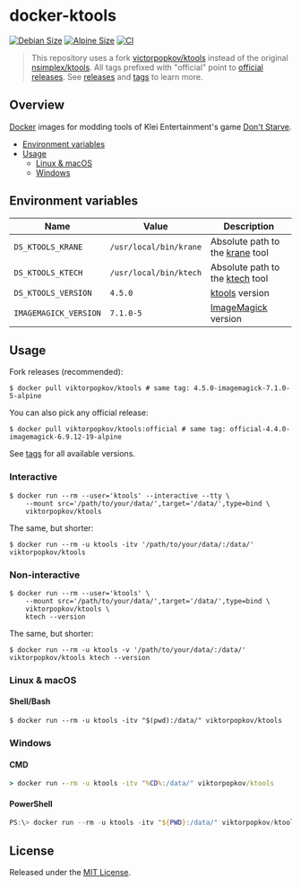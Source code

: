 # docker-ktools

[![Debian Size](https://img.shields.io/docker/image-size/viktorpopkov/ktools/debian?label=debian%20size)](https://hub.docker.com/r/viktorpopkov/ktools)
[![Alpine Size](https://img.shields.io/docker/image-size/viktorpopkov/ktools/alpine?label=alpine%20size)](https://hub.docker.com/r/viktorpopkov/ktools)
[![CI](https://img.shields.io/github/workflow/status/victorpopkov/docker-ktools/CI?label=CI)](https://github.com/victorpopkov/docker-ktools/actions/workflows/ci.yml)

> This repository uses a fork [victorpopkov/ktools][] instead of the original
> [nsimplex/ktools][]. All tags prefixed with "official" point to
> [official releases][]. See [releases][] and [tags][] to learn more.

## Overview

[Docker][] images for modding tools of Klei Entertainment's game
[Don't Starve][].

- [Environment variables](#environment-variables)
- [Usage](#usage)
  - [Linux & macOS](#linux--macos)
  - [Windows](#windows)

## Environment variables

| Name                  | Value                  | Description                         |
| --------------------- | ---------------------- | ----------------------------------- |
| `DS_KTOOLS_KRANE`     | `/usr/local/bin/krane` | Absolute path to the [krane][] tool |
| `DS_KTOOLS_KTECH`     | `/usr/local/bin/ktech` | Absolute path to the [ktech][] tool |
| `DS_KTOOLS_VERSION`   | `4.5.0`                | [ktools][] version                  |
| `IMAGEMAGICK_VERSION` | `7.1.0-5`              | [ImageMagick][] version             |

## Usage

Fork releases (recommended):

```shell
$ docker pull viktorpopkov/ktools # same tag: 4.5.0-imagemagick-7.1.0-5-alpine
```

You can also pick any official release:

```shell
$ docker pull viktorpopkov/ktools:official # same tag: official-4.4.0-imagemagick-6.9.12-19-alpine
```

See [tags][] for all available versions.

### Interactive

```shell
$ docker run --rm --user='ktools' --interactive --tty \
    --mount src='/path/to/your/data/',target='/data/',type=bind \
    viktorpopkov/ktools
```

The same, but shorter:

```shell
$ docker run --rm -u ktools -itv '/path/to/your/data/:/data/' viktorpopkov/ktools
```

### Non-interactive

```shell
$ docker run --rm --user='ktools' \
    --mount src='/path/to/your/data/',target='/data/',type=bind \
    viktorpopkov/ktools \
    ktech --version
```

The same, but shorter:

```shell
$ docker run --rm -u ktools -v '/path/to/your/data/:/data/' viktorpopkov/ktools ktech --version
```

### Linux & macOS

#### Shell/Bash

```shell
$ docker run --rm -u ktools -itv "$(pwd):/data/" viktorpopkov/ktools
```

### Windows

#### CMD

```cmd
> docker run --rm -u ktools -itv "%CD%:/data/" viktorpopkov/ktools
```

#### PowerShell

```powershell
PS:\> docker run --rm -u ktools -itv "${PWD}:/data/" viktorpopkov/ktools
```

## License

Released under the [MIT License](https://opensource.org/licenses/MIT).

[@nsimplex]: https://github.com/nsimplex
[docker]: https://www.docker.com/
[don't starve]: https://www.klei.com/games/dont-starve
[gcc]: https://gcc.gnu.org/
[imagemagick]: https://imagemagick.org/index.php
[krane]: https://github.com/nsimplex/ktools#krane
[ktech]: https://github.com/nsimplex/ktools#ktech
[ktools]: https://github.com/nsimplex/ktools
[latest state]: https://github.com/nsimplex/ktools/tree/a1d1362bdb2b9aa9146d7177fbf0e351eab414ba
[nsimplex/ktools]: https://github.com/nsimplex/ktools
[official releases]: https://github.com/nsimplex/ktools/releases
[official]: https://github.com/nsimplex/ktools/releases
[releases]: https://github.com/victorpopkov/ktools/releases
[tags]: https://hub.docker.com/r/viktorpopkov/ktools/tags
[v4.4.0]: https://github.com/victorpopkov/ktools/releases/tag/4.4.0
[v4.4.1]: https://github.com/victorpopkov/ktools/releases/tag/v4.4.1
[victorpopkov/ktools]: https://github.com/victorpopkov/ktools
